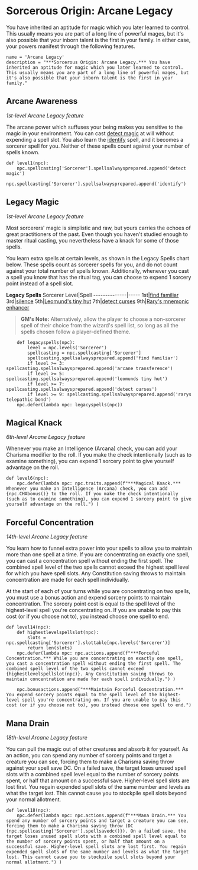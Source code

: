 # Sorcerous Origin: Arcane Legacy
You have inherited an aptitude for magic which you later learned to control. This usually means you are part of a long line of powerful mages, but it's also possible that your inborn talent is the first in your family. In either case, your powers manifest through the following features.

```
name = 'Arcane Legacy'
description = "***Sorcerous Origin: Arcane Legacy.*** You have inherited an aptitude for magic which you later learned to control. This usually means you are part of a long line of powerful mages, but it's also possible that your inborn talent is the first in your family."
```

## Arcane Awareness
*1st-level Arcane Legacy feature*

The arcane power which suffuses your being makes you sensitive to the magic in your environment. You can cast [detect magic](../../Magic/Spells/detect-magic.md) at will without expending a spell slot. You also learn the [identify](../../Magic/Spells/identify.md) spell, and it becomes a sorcerer spell for you. Neither of these spells count against your number of spells known.

```
def level1(npc):
    npc.spellcasting['Sorcerer'].spellsalwaysprepared.append('detect magic')
    npc.spellcasting['Sorcerer'].spellsalwaysprepared.append('identify')
```

## Legacy Magic
*1st-level Arcane Legacy feature*

Most sorcerers' magic is simplistic and raw, but yours carries the echoes of great practitioners of the past. Even though you haven't studied enough to master ritual casting, you nevertheless have a knack for some of those spells.

You learn extra spells at certain levels, as shown in the Legacy Spells chart below. These spells count as sorcerer spells for you, and do not count against your total number of spells known. Additionally, whenever you cast a spell you know that has the ritual tag, you can choose to expend 1 sorcery point instead of a spell slot.

**Legacy Spells**
Sorcerer Level|Spell
--------------|-----
1st|[find familiar](../../Magic/Spells/find-familiar.md)
3rd|[silence](../../Magic/Spells/arcane-transference.md)
5th|[Leomund's tiny hut](../../Magic/Spells/leomunds-tiny-hut.md)
7th|[detect curses](../../Magic/Spells/detect-curses.md)
9th|[Rary's mnemonic enhancer](../../Magic/Spells/rarys-mnemonic-enhancer.md)

> **GM's Note:** Alternatively, allow the player to choose a non-sorcerer spell of their choice from the wizard's spell list, so long as all the spells chosen follow a player-defined theme.

```
    def legacyspells(npc):
        level = npc.levels('Sorcerer')
        spellcasting = npc.spellcasting['Sorcerer']
        spellcasting.spellsalwaysprepared.append('find familiar')
        if level >= 3: spellcasting.spellsalwaysprepared.append('arcane transference')
        if level >= 5: spellcasting.spellsalwaysprepared.append('leomunds tiny hut')
        if level >= 7: spellcasting.spellsalwaysprepared.append('detect curses')
        if level >= 9: spellcasting.spellsalwaysprepared.append('rarys telepathic bond')
    npc.defer(lambda npc: legacyspells(npc))
```

## Magical Knack
*6th-level Arcane Legacy feature*

Whenever you make an Intelligence (Arcana) check, you can add your Charisma modifier to the roll. If you make the check intentionally (such as to examine something), you can expend 1 sorcery point to give yourself advantage on the roll.

```
def level6(npc):
    npc.defer(lambda npc: npc.traits.append(f"***Magical Knack.*** Whenever you make an Intelligence (Arcana) check, you can add {npc.CHAbonus()} to the roll. If you make the check intentionally (such as to examine something), you can expend 1 sorcery point to give yourself advantage on the roll.") )
```

## Forceful Concentration
*14th-level Arcane Legacy feature*

You learn how to funnel extra power into your spells to allow you to maintain more than one spell at a time. If you are concentrating on exactly one spell, you can cast a concentration spell without ending the first spell. The combined spell level of the two spells cannot exceed the highest spell level for which you have spell slots. Any Constitution saving throws to maintain concentration are made for each spell individually.

At the start of each of your turns while you are concentrating on two spells, you must use a bonus action and expend sorcery points to maintain concentration. The sorcery point cost is equal to the spell level of the highest-level spell you're concentrating on. If you are unable to pay this cost (or if you choose not to), you instead choose one spell to end.

```
def level14(npc):
    def highestlevelspellslot(npc):
        slots = npc.spellcasting['Sorcerer'].slottable[npc.levels('Sorcerer')]
        return len(slots)
    npc.defer(lambda npc: npc.actions.append(f"***Forceful Concentration.*** While you are concentrating on exactly one spell, you cast a concentration spell without ending the first spell. The combined spell level of the two spells cannot exceed {highestlevelspellslot(npc)}. Any Constitution saving throws to maintain concentration are made for each spell individually.") )

    npc.bonusactions.append("***Maintain Forceful Concentration.*** You expend sorcery points equal to the spell level of the highest-level spell you're concentrating on. If you are unable to pay this cost (or if you choose not to), you instead choose one spell to end.")
```

## Mana Drain
*18th-level Arcane Legacy feature*

You can pull the magic out of other creatures and absorb it for yourself. As an action, you can spend any number of sorcery points and target a creature you can see, forcing them to make a Charisma saving throw against your spell save DC. On a failed save, the target loses unused spell slots with a combined spell level equal to the number of sorcery points spent, or half that amount on a successful save. Higher-level spell slots are lost first. You regain expended spell slots of the same number and levels as what the target lost. This cannot cause you to stockpile spell slots beyond your normal allotment.

```
def level18(npc):
    npc.defer(lambda npc: npc.actions.append(f"***Mana Drain.*** You spend any number of sorcery points and target a creature you can see, forcing them to make a Charisma saving throw (DC {npc.spellcasting['Sorcerer'].spellsavedc()}). On a failed save, the target loses unused spell slots with a combined spell level equal to the number of sorcery points spent, or half that amount on a successful save. Higher-level spell slots are lost first. You regain expended spell slots of the same number and levels as what the target lost. This cannot cause you to stockpile spell slots beyond your normal allotment.") )
```
